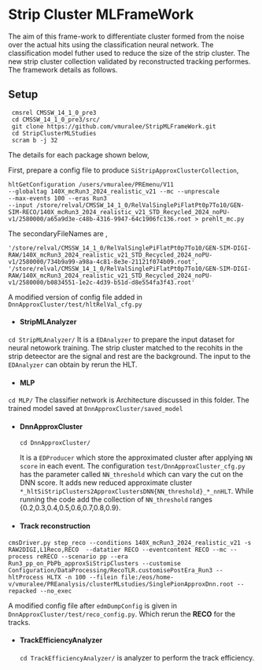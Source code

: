 # Strip Cluster MLFrameWork
The aim of this frame-work to differentiate cluster formed from the noise over the actual hits using the classification neural network. The classification model futher used to reduce the size of the strip cluster. The new strip cluster collection validated by reconstructed tracking performes. The framework details as follows. 

## Setup
   ```
    cmsrel CMSSW_14_1_0_pre3
    cd CMSSW_14_1_0_pre3/src/
    git clone https://github.com/vmuralee/StripMLFrameWork.git
    cd StripClusterMLStudies
    scram b -j 32
  ```

The details for each package shown below,

First, prepare a config file to produce `SiStripApproxClusterCollection`,
   
  ```
  hltGetConfiguration /users/vmuralee/PREmenu/V11
  --globaltag 140X_mcRun3_2024_realistic_v21 --mc --unprescale
  --max-events 100 --eras Run3
  --input /store/relval/CMSSW_14_1_0/RelValSinglePiFlatPt0p7To10/GEN-SIM-RECO/140X_mcRun3_2024_realistic_v21_STD_Recycled_2024_noPU-v1/2580000/a65a9d3e-c48b-4316-9947-64c1906fc136.root > prehlt_mc.py
  ```

  
  The secondaryFileNames are ,
  ```
  '/store/relval/CMSSW_14_1_0/RelValSinglePiFlatPt0p7To10/GEN-SIM-DIGI-RAW/140X_mcRun3_2024_realistic_v21_STD_Recycled_2024_noPU-v1/2580000/734b9a99-a98a-4c81-8e3e-21121f074b09.root',
  '/store/relval/CMSSW_14_1_0/RelValSinglePiFlatPt0p7To10/GEN-SIM-DIGI-RAW/140X_mcRun3_2024_realistic_v21_STD_Recycled_2024_noPU-v1/2580000/b0834551-1e2c-4d39-b51d-d8e554fa3f43.root'
  ```
 A modified version of config file added in `DnnApproxCluster/test/hltRelVal_cfg.py` 

  - #### StripMLAnalyzer
`cd StripMLAnalyzer/`
    It is a `EDAnalyzer` to prepare the input dataset for neural netowork training. The strip cluster matched to the recohits in the strip deteector are the signal and rest are the background. The input to the `EDAnalyzer` can obtain by rerun the HLT.
 
  
  - #### MLP
`cd MLP/`
    The classifier network is Architecture discussed in this folder. The trained model saved at `DnnApproxCluster/saved_model`


  - #### DnnApproxCluster
    `cd DnnApproxCluster/`
    
    It is a `EDProducer` which store the approximated cluster after applying `NN score` in each event. The configuration `test/DnnApproxCluster_cfg.py` has the parameter called `NN_threshold` which can vary the cut on the DNN score. It adds new reduced approximate cluster `*_hltSiStripClusters2ApproxClustersDNN{NN_threshold}_*_nnHLT`. While running the code add the collection of `NN_threshold` ranges {0.2,0.3,0.4,0.5,0.6,0.7,0.8,0.9}.
  - #### Track reconstruction

```
cmsDriver.py step_reco --conditions 140X_mcRun3_2024_realistic_v21 -s RAW2DIGI,L1Reco,RECO  --datatier RECO --eventcontent RECO --mc --process reRECO --scenario pp --era Run3_pp_on_PbPb_approxSiStripClusters --customise Configuration/DataProcessing/RecoTLR.customisePostEra_Run3 --hltProcess HLTX -n 100 --filein file:/eos/home-v/vmuralee/PREanalysis/clusterMLstudies/SinglePionApproxDnn.root --repacked --no_exec
```

A modified config file after `edmDumpConfig` is given in `DnnApproxCluster/test/reco_config.py`. Which rerun the **RECO** for the tracks. 

 - #### TrackEfficiencyAnalyzer
   `cd TrackEfficiencyAnalyzer/` is analyzer to perform the track efficiency. 

   
     
 
    

